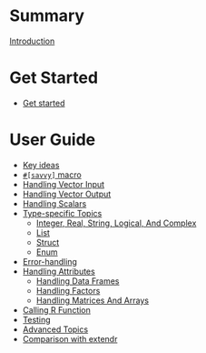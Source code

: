 # Summary

[Introduction](./intro.md)

# Get Started

- [Get started](./get_started.md)

# User Guide

- [Key ideas](./key_ideas.md)
- [`#[savvy]` macro](./savvy_macro.md)
- [Handling Vector Input](./input.md)
- [Handling Vector Output](./output.md)
- [Handling Scalars](./scalar.md)
- [Type-specific Topics](./type-overview.md)
    - [Integer, Real, String, Logical, And Complex](./atomic_types.md)
    - [List](./list.md)
    - [Struct](./struct.md)
    - [Enum](./enum.md)
- [Error-handling](./error.md)
- [Handling Attributes](./attributes.md)
    - [Handling Data Frames](./data_frames.md)
    - [Handling Factors](./factor.md)
    - [Handling Matrices And Arrays](./matrix.md)
- [Calling R Function]()
- [Testing](./test.md)
- [Advanced Topics](./advanced_topics.md)
- [Comparison with extendr](./extendr.md)
